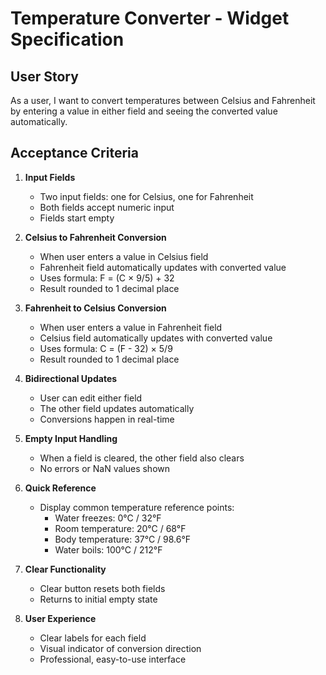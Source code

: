 # Temperature Converter - Widget Specification

## User Story

As a user, I want to convert temperatures between Celsius and Fahrenheit by entering a value in either field and seeing the converted value automatically.

## Acceptance Criteria

1. **Input Fields**
   - Two input fields: one for Celsius, one for Fahrenheit
   - Both fields accept numeric input
   - Fields start empty

2. **Celsius to Fahrenheit Conversion**
   - When user enters a value in Celsius field
   - Fahrenheit field automatically updates with converted value
   - Uses formula: F = (C × 9/5) + 32
   - Result rounded to 1 decimal place

3. **Fahrenheit to Celsius Conversion**
   - When user enters a value in Fahrenheit field
   - Celsius field automatically updates with converted value
   - Uses formula: C = (F - 32) × 5/9
   - Result rounded to 1 decimal place

4. **Bidirectional Updates**
   - User can edit either field
   - The other field updates automatically
   - Conversions happen in real-time

5. **Empty Input Handling**
   - When a field is cleared, the other field also clears
   - No errors or NaN values shown

6. **Quick Reference**
   - Display common temperature reference points:
     - Water freezes: 0°C / 32°F
     - Room temperature: 20°C / 68°F
     - Body temperature: 37°C / 98.6°F
     - Water boils: 100°C / 212°F

7. **Clear Functionality**
   - Clear button resets both fields
   - Returns to initial empty state

8. **User Experience**
   - Clear labels for each field
   - Visual indicator of conversion direction
   - Professional, easy-to-use interface
